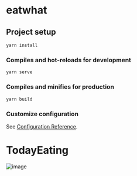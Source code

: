 # eatwhat

## Project setup
```
yarn install
```

### Compiles and hot-reloads for development
```
yarn serve
```

### Compiles and minifies for production
```
yarn build
```

### Customize configuration
See [Configuration Reference](https://cli.vuejs.org/config/).
# TodayEating

![image](https://user-images.githubusercontent.com/38783050/120755438-91d27600-c540-11eb-99cb-746e8f49a5b9.png)
